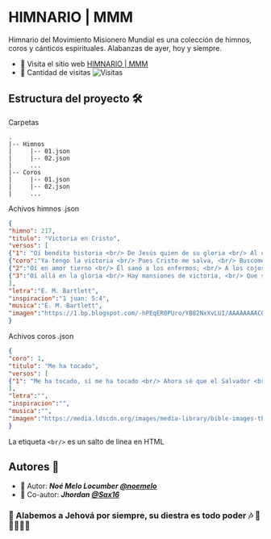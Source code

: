 # HIMNARIO | MMM 
Himnario del Movimiento Misionero Mundial es una colección de himnos, coros y cánticos espirituales. Alabanzas de ayer, hoy y siempre.

- 📙 Visita el sitio web [HIMNARIO | MMM](https://himnariommm.blogspot.com/)
- 👀 Cantidad de visitas ![Visitas](https://img.shields.io/badge/Views-%2B70K-informational)
## Estructura del proyecto 🛠
Carpetas
```
.
|-- Himnos
|     |-- 01.json
|     |-- 02.json
|     ...
|-- Coros
|     |-- 01.json
|     |-- 02.json
|     ...
```
Achivos himnos .json
```json
{
"himno": 217,
"titulo": "Victoria en Cristo",
"versos": [
{"1": "Oí bendita historia <br/> De Jesús quien de su gloria <br/> Al calvario decidió venir <br/> Para salvarme a mi. <br/> Su sangre derramada <br/> Se aplicó, feliz a mi alma <br/> Me dió victoria sin igual <br/> Cuando me arrepentí."},
{"coro":"Ya tengo la victoria <br/> Pues Cristo me salva, <br/> Buscome y comprome <br/> Con su divino amor. <br/> Me imparte de su gloria <br/> Su paz inunda mi alma, <br/> Victoria me concedió <br/> Cuando por mí murió."},
{"2":"Oí en amor tierno <br/> Él sanó a los enfermos; <br/> A los cojos los mandó correr, <br/> Al ciego lo hizo ver. <br/> Entonces suplicante <br/> Le pedí al Cristo amante, <br/> Le diera a mi alma la salud <br/> Y fe para vencer."},
{"3":"Oí allá en la gloria <br/> Hay mansiones de victoria, <br/> Que su santa mano preparó <br/> Para los que Él salvó. <br/> Espero unir mi canto <br/> Al del grupo sacrosanto <br/> Que victorioso rendirá, <br/> Tributo al Redentor."}
],
"letra":"E. M. Bartlett",
"inspiracion":"1 juan: 5:4",
"musica":"E. M. Bartlett",
"imagen":"https://1.bp.blogspot.com/-hPEqER0PUro/YB82NxXvLUI/AAAAAAAACO8/jFcChAuhxsoSgj4Bd853JdGv8P_l_A0hgCLcBGAsYHQ/s2048/pexels-d%25C6%25B0%25C6%25A1ng-nh%25C3%25A2n-1123791.jpg"
}
```
Achivos coros .json
```json
{
"coro": 1,
"titulo": "Me ha tocado",
"versos": [
{"1": "Me ha tocado, sí me ha tocado <br/> Ahora sé que el Salvador <br/> sana, salva y viene por mi; <br/> me ha tocado, Cristo el Señor."}
],
"letra":"",
"inspiracion":"",
"musica":"",
"imagen":"https://media.ldscdn.org/images/media-library/bible-images-the-life-of-jesus-christ/miracles/bible-pictures-pool-of-bethesda-1138571-print.jpg"
}
```
La etiqueta `<br/>` es un salto de linea en HTML

## Autores 🤝
- 👦 Autor: ***Noé Melo Locumber [@noemelo](https://github.com/NoeMelo/)***
- 🧑 Co-autor: ***Jhordan [@Sax16](https://github.com/Sax16/)***
### 🎵 Alabemos a Jehová por siempre, su diestra es todo poder 🎶 🥁🎷🎺🎸🎻
